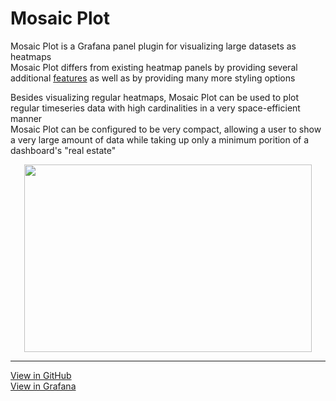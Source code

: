 # Mosaic Plot

Mosaic Plot is a Grafana panel plugin for visualizing large datasets as heatmaps<br>
Mosaic Plot differs from existing heatmap panels by providing several additional [features](features.md) as well as by providing many more styling options

Besides visualizing regular heatmaps, Mosaic Plot can be used to plot regular timeseries data with high cardinalities in a very space-efficient manner<br>
Mosaic Plot can be configured to be very compact, allowing a user to show a very large amount of data while taking up only a minimum porition of a dashboard's "real estate"

<p align="center">
  <img width="460" height="300" src="https://raw.githubusercontent.com/boazreicher/mosaic-plot/main/src/img/logo.svg">
</p>

------
[View in GitHub](https://github.com/boazreicher/mosaic-plot)
<br>
[View in Grafana](https://grafana.com/grafana/plugins/boazreicher-mosaicplot-panel/)


